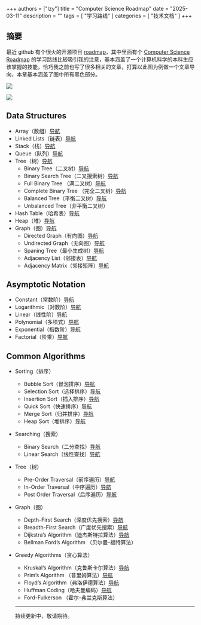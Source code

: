 +++
authors = ["lzy"]
title = "Computer Science Roadmap"
date = "2025-03-11"
description = ""
tags = [
    "学习路线"
]
categories = [
    "技术文档"
]
+++

## 摘要

最近 github 有个很火的开源项目 [roadmap](https://github.com/kamranahmedse/developer-roadmap)，其中里面有个 [Computer Science Roadmap](https://roadmap.sh/computer-science) 的学习路线比较吸引我的注意，基本涵盖了一个计算机科学的本科生应该掌握的技能，恰巧我之前也写了很多相关的文章，打算以此图为例做一个文章导向，本章基本涵盖了图中所有黑色部分。

![](../static/NCdFbhLkToKXK2xxZGUcZUIOno3.png)

![](../static/20250312113449.jpg)

## Data Structures

- Array（数组）[导航](https://lznauy.cn/posts/nkv5dwja0oosbrxuyx7cejgjnse/#%E6%95%B0%E7%BB%84)
- Linked Lists（链表）[导航](https://lznauy.cn/posts/jkoadwapuotrioxgqazcmftxn2g/)
- Stack（栈）[导航](https://lznauy.cn/posts/hshodlhxmoyl3hxf80acxloknyf/#%E6%A0%88%E7%9A%84%E5%AE%9A%E4%B9%89%E5%92%8C%E7%89%B9%E7%82%B9)
- Queue（队列）[导航](https://lznauy.cn/posts/hshodlhxmoyl3hxf80acxloknyf/#%E9%98%9F%E5%88%97%E7%9A%84%E5%AE%9A%E4%B9%89%E5%92%8C%E7%89%B9%E7%82%B9)
- Tree（树）[导航](https://lznauy.cn/posts/e9fzdzkfsogra4xff6acberun5c/#%E6%95%B0%E6%8D%AE%E7%BB%93%E6%9E%84%E4%B9%8B%E6%A0%91)
  - Binary Tree（二叉树）[导航](https://lznauy.cn/posts/e9fzdzkfsogra4xff6acberun5c/#%E4%BA%8C%E5%8F%89%E6%A0%91)
  - Binary Search Tree（二叉搜索树）[导航](https://lznauy.cn/posts/qtnbdqineorsxpx02uucpayvnxh/#%E4%BA%8C%E5%8F%89%E6%8E%92%E5%BA%8F%E6%A0%91)
  - Full Binary Tree （满二叉树）[导航](https://lznauy.cn/posts/e9fzdzkfsogra4xff6acberun5c/#%E6%BB%A1%E4%BA%8C%E5%8F%89%E6%A0%91)
  - Complete Binary Tree （完全二叉树）[导航](https://lznauy.cn/posts/e9fzdzkfsogra4xff6acberun5c/#%E5%AE%8C%E5%85%A8%E4%BA%8C%E5%8F%89%E6%A0%91)
  - Balanced Tree（平衡二叉树）[导航](https://lznauy.cn/posts/qtnbdqineorsxpx02uucpayvnxh/#%E5%B9%B3%E8%A1%A1%E4%BA%8C%E5%8F%89%E6%A0%91)
  - Unbalanced Tree（非平衡二叉树）
- Hash Table（哈希表）[导航](https://lznauy.cn/posts/rfybd7gssoktinxwskock7atn8c/#%E6%95%A3%E5%88%97%E8%A1%A8)
- Heap（堆）[导航](https://lznauy.cn/posts/pn4kd6n1eos5xyxutuaciqhfnjb/#%e5%a0%86%e6%8e%92%e5%ba%8f)
- Graph（图）[导航](https://lznauy.cn/posts/gafvd5ysioq746xujeocgxzln7b/#%E5%9B%BE%E7%9A%84%E5%AE%9A%E4%B9%89)
  - Directed Graph（有向图）[导航](https://lznauy.cn/posts/gafvd5ysioq746xujeocgxzln7b/#%e5%9b%be%e7%9a%84%e5%9f%ba%e6%9c%ac%e6%9c%af%e8%af%ad)
  - Undirected Graph（无向图）[导航](https://lznauy.cn/posts/gafvd5ysioq746xujeocgxzln7b/#%e5%9b%be%e7%9a%84%e5%9f%ba%e6%9c%ac%e6%9c%af%e8%af%ad)
  - Spaning Tree（最小生成树）[导航](https://lznauy.cn/posts/yewvdflgtouwdrxf7wscztngnjc/#%E5%B8%A6%E6%9D%83%E6%9C%80%E5%B0%8F%E7%94%9F%E6%88%90%E6%A0%91)
  - Adjacency List（邻接表）[导航](https://lznauy.cn/posts/gafvd5ysioq746xujeocgxzln7b/#%E9%82%BB%E6%8E%A5%E8%A1%A8)
  - Adjacency Matrix（邻接矩阵）[导航](https://lznauy.cn/posts/gafvd5ysioq746xujeocgxzln7b/#%E9%82%BB%E6%8E%A5%E7%9F%A9%E9%98%B5)

## Asymptotic Notation

- Constant（常数阶）[导航](https://lznauy.cn/posts/c0ncdnc7vojyuyxmvgdcnznxnpf/#%E5%B8%B8%E9%87%8F%E9%98%B6%E7%A4%BA%E4%BE%8B)
- Logarithmic（对数阶）[导航](https://lznauy.cn/posts/c0ncdnc7vojyuyxmvgdcnznxnpf/#%E5%B8%B8%E9%87%8F%E9%98%B6%E7%A4%BA%E4%BE%8B)
- Linear（线性阶）[导航](https://lznauy.cn/posts/c0ncdnc7vojyuyxmvgdcnznxnpf/#%E5%B8%B8%E9%87%8F%E9%98%B6%E7%A4%BA%E4%BE%8B)
- Polynomial（多项式）[导航](https://lznauy.cn/posts/c0ncdnc7vojyuyxmvgdcnznxnpf/#%E5%B8%B8%E9%87%8F%E9%98%B6%E7%A4%BA%E4%BE%8B)
- Exponential（指数阶）[导航](https://lznauy.cn/posts/c0ncdnc7vojyuyxmvgdcnznxnpf/#%E5%B8%B8%E9%87%8F%E9%98%B6%E7%A4%BA%E4%BE%8B)
- Factorial（阶乘）[导航](https://lznauy.cn/posts/c0ncdnc7vojyuyxmvgdcnznxnpf/#%E5%B8%B8%E9%87%8F%E9%98%B6%E7%A4%BA%E4%BE%8B)

## Common Algorithms

- Sorting（排序）
  - Bubble Sort（冒泡排序）[导航](https://lznauy.cn/posts/pn4kd6n1eos5xyxutuaciqhfnjb/#%e5%86%92%e6%b3%a1%e6%8e%92%e5%ba%8f)
  - Selection Sort（选择排序）[导航](https://lznauy.cn/posts/pn4kd6n1eos5xyxutuaciqhfnjb/#%e9%80%89%e6%8b%a9%e6%8e%92%e5%ba%8f)
  - Insertion Sort（插入排序）[导航](https://lznauy.cn/posts/pn4kd6n1eos5xyxutuaciqhfnjb/#%e6%8f%92%e5%85%a5%e6%8e%92%e5%ba%8f)
  - Quick Sort（快速排序）[导航](https://lznauy.cn/posts/pn4kd6n1eos5xyxutuaciqhfnjb/#%e5%bf%ab%e9%80%9f%e6%8e%92%e5%ba%8f)
  - Merge Sort（归并排序）[导航](https://lznauy.cn/posts/pn4kd6n1eos5xyxutuaciqhfnjb/#%e5%bd%92%e5%b9%b6%e6%8e%92%e5%ba%8f)
  - Heap Sort（堆排序）[导航](https://lznauy.cn/posts/pn4kd6n1eos5xyxutuaciqhfnjb/#%e5%a0%86%e6%8e%92%e5%ba%8f)
- Searching（搜索）
  - Binary Search（二分查找）[导航](https://lznauy.cn/posts/qtnbdqineorsxpx02uucpayvnxh/#%e6%8a%98%e5%8d%8a%e6%9f%a5%e6%89%be)
  - Linear Search（线性查找）[导航](https://lznauy.cn/posts/qtnbdqineorsxpx02uucpayvnxh/#%e9%a1%ba%e5%ba%8f%e6%9f%a5%e6%89%be)
- Tree（树）
  - Pre-Order Traversal（前序遍历）[导航](https://lznauy.cn/posts/e9fzdzkfsogra4xff6acberun5c/#%e4%ba%8c%e5%8f%89%e6%a0%91%e7%9a%84%e9%81%8d%e5%8e%86)
  - In-Order Traversal（中序遍历）[导航](https://lznauy.cn/posts/e9fzdzkfsogra4xff6acberun5c/#%e4%ba%8c%e5%8f%89%e6%a0%91%e7%9a%84%e9%81%8d%e5%8e%86)
  - Post Order Traversal（后序遍历）[导航](https://lznauy.cn/posts/e9fzdzkfsogra4xff6acberun5c/#%e4%ba%8c%e5%8f%89%e6%a0%91%e7%9a%84%e9%81%8d%e5%8e%86)
- Graph（图）
  - Depth-First Search（深度优先搜索）[导航](https://lznauy.cn/posts/lhqcd8fsiof6ckxbpvncx0vtnlg/#%e6%b7%b1%e5%ba%a6%e4%bc%98%e5%85%88%e9%81%8d%e5%8e%86)
  - Breadth-First Search（广度优先搜索）[导航](https://lznauy.cn/posts/lhqcd8fsiof6ckxbpvncx0vtnlg/#%e5%b9%bf%e5%ba%a6%e4%bc%98%e5%85%88%e9%81%8d%e5%8e%86)
  - Dijkstra’s Algorithm（迪杰斯特拉算法）[导航](https://lznauy.cn/posts/yewvdflgtouwdrxf7wscztngnjc/#%e8%bf%aa%e6%9d%b0%e6%96%af%e7%89%b9%e6%8b%89%e7%ae%97%e6%b3%95)
  - Bellman Ford’s Algorithm （贝尔曼-福特算法）
- Greedy Algorithms（贪心算法）
  - Kruskal’s Algorithm（克鲁斯卡尔算法）[导航](https://lznauy.cn/posts/yewvdflgtouwdrxf7wscztngnjc/#%e5%85%8b%e9%b2%81%e6%96%af%e5%8d%a1%e5%b0%94%e7%ae%97%e6%b3%95)
  - Prim’s Algorithm （普里姆算法）[导航](https://lznauy.cn/posts/yewvdflgtouwdrxf7wscztngnjc/#%e6%99%ae%e9%87%8c%e5%a7%86%e7%ae%97%e6%b3%95)
  - Floyd’s Algorithm（弗洛伊德算法）[导航](https://lznauy.cn/posts/yewvdflgtouwdrxf7wscztngnjc/#%e5%bc%97%e6%b4%9b%e4%bc%8a%e5%be%b7%e7%ae%97%e6%b3%95)
  - Huffman Coding（哈夫曼编码）[导航](https://lznauy.cn/posts/ik5gdbbkpos6lbxoqdecf6ocn1g/#%e5%93%88%e5%a4%ab%e6%9b%bc%e7%bc%96%e7%a0%81)
  - Ford-Fulkerson （霍尔-弗兰克斯算法）


  ---
  持续更新中，敬请期待。